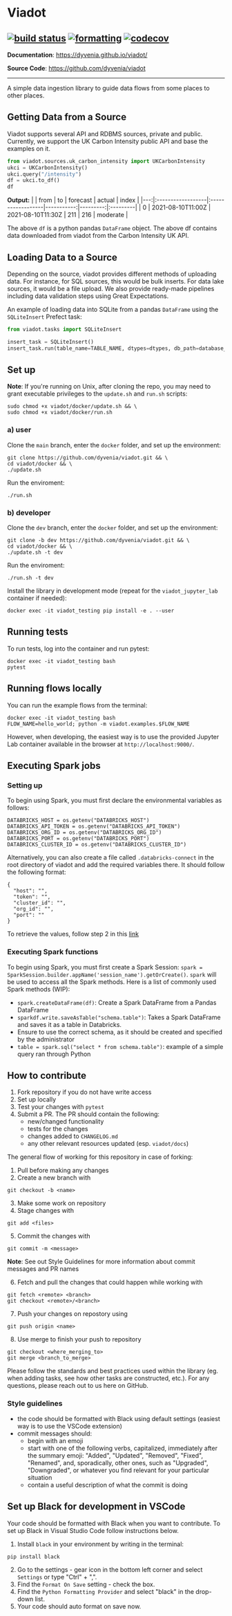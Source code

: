 # Viadot
[![build status](https://github.com/dyvenia/viadot/actions/workflows/build.yml/badge.svg)](https://github.com/dyvenia/viadot/actions/workflows/build.yml)
[![formatting](https://img.shields.io/badge/code%20style-black-000000.svg)](https://github.com/psf/black)
[![codecov](https://codecov.io/gh/Trymzet/dyvenia/branch/main/graph/badge.svg?token=k40ALkXbNq)](https://codecov.io/gh/Trymzet/dyvenia)
---

**Documentation**: <a href="https://dyvenia.github.io/viadot/" target="_blank">https://dyvenia.github.io/viadot/</a>

**Source Code**: <a href="https://github.com/dyvenia/viadot" target="_blank">https://github.com/dyvenia/viadot</a>

---

A simple data ingestion library to guide data flows from some places to other places.

## Getting Data from a Source

Viadot supports several API and RDBMS sources, private and public. Currently, we support the UK Carbon Intensity public API and base the examples on it.

```python
from viadot.sources.uk_carbon_intensity import UKCarbonIntensity
ukci = UKCarbonIntensity()
ukci.query("/intensity")
df = ukci.to_df()
df
```

**Output:**
|    | from              | to                |   forecast |   actual | index    |
|---:|:------------------|:------------------|-----------:|---------:|:---------|
|  0 | 2021-08-10T11:00Z | 2021-08-10T11:30Z |        211 |      216 | moderate |

The above `df` is a python pandas `DataFrame` object. The above df contains data downloaded from viadot from the Carbon Intensity UK API.

## Loading Data to a Source
Depending on the source, viadot provides different methods of uploading data. For instance, for SQL sources, this would be bulk inserts. For data lake sources, it would be a file upload. We also provide ready-made pipelines including data validation steps using Great Expectations.

An example of loading data into SQLite from a pandas `DataFrame` using the `SQLiteInsert` Prefect task:

```python
from viadot.tasks import SQLiteInsert

insert_task = SQLiteInsert()
insert_task.run(table_name=TABLE_NAME, dtypes=dtypes, db_path=database_path, df=df, if_exists="replace")
```

## Set up

__Note__: If you're running on Unix, after cloning the repo, you may need to grant executable privileges to the `update.sh` and `run.sh` scripts: 
```
sudo chmod +x viadot/docker/update.sh && \
sudo chmod +x viadot/docker/run.sh
```

### a) user
Clone the `main` branch, enter the `docker` folder, and set up the environment:
```
git clone https://github.com/dyvenia/viadot.git && \
cd viadot/docker && \
./update.sh
```

Run the enviroment:
```
./run.sh
```

### b) developer
Clone the `dev` branch, enter the `docker` folder, and set up the environment:
```
git clone -b dev https://github.com/dyvenia/viadot.git && \
cd viadot/docker && \
./update.sh -t dev
```

Run the enviroment:
```
./run.sh -t dev
```

Install the library in development mode (repeat for the `viadot_jupyter_lab` container if needed):
```
docker exec -it viadot_testing pip install -e . --user
```

## Running tests

To run tests, log into the container and run pytest:
```
docker exec -it viadot_testing bash
pytest
```

## Running flows locally

You can run the example flows from the terminal:
```
docker exec -it viadot_testing bash
FLOW_NAME=hello_world; python -m viadot.examples.$FLOW_NAME
```

However, when developing, the easiest way is to use the provided Jupyter Lab container available in the browser at `http://localhost:9000/`.

## Executing Spark jobs
### Setting up
To begin using Spark, you must first declare the environmental variables as follows:
```
DATABRICKS_HOST = os.getenv("DATABRICKS_HOST")
DATABRICKS_API_TOKEN = os.getenv("DATABRICKS_API_TOKEN")
DATABRICKS_ORG_ID = os.getenv("DATABRICKS_ORG_ID")
DATABRICKS_PORT = os.getenv("DATABRICKS_PORT")
DATABRICKS_CLUSTER_ID = os.getenv("DATABRICKS_CLUSTER_ID")
```

Alternatively, you can also create a file called `.databricks-connect` in the root directory of viadot and add the required variables there. It should follow the following format:
```
{
  "host": "",
  "token": "",
  "cluster_id": "",
  "org_id": "",
  "port": ""
}
```
To retrieve the values, follow step 2 in this [link](https://docs.microsoft.com/en-us/azure/databricks/dev-tools/databricks-connect)

### Executing Spark functions
To begin using Spark, you must first create a Spark Session: `spark = SparkSession.builder.appName('session_name').getOrCreate()`. `spark` will be used to access all the Spark methods. Here is a list of commonly used Spark methods (WIP):
* `spark.createDataFrame(df)`: Create a Spark DataFrame from a Pandas DataFrame
* `sparkdf.write.saveAsTable("schema.table")`: Takes a Spark DataFrame and saves it as a table in Databricks.
* Ensure to use the correct schema, as it should be created and specified by the administrator
* `table = spark.sql("select * from schema.table")`: example of a simple query ran through Python


## How to contribute

1. Fork repository if you do not have write access
2. Set up locally
3. Test your changes with `pytest`
4. Submit a PR. The PR should contain the following:
    - new/changed functionality
    - tests for the changes
    - changes added to `CHANGELOG.md`
    - any other relevant resources updated (esp. `viadot/docs`)

The general flow of working for this repository in case of forking:
1. Pull before making any changes
2. Create a new branch with 
```
git checkout -b <name>
```
3. Make some work on repository
4. Stage changes with 
```
git add <files>
```
5. Commit the changes with 
```
git commit -m <message>
``` 
__Note__: See out Style Guidelines for more information about commit messages and PR names

6. Fetch and pull the changes that could happen while working with 
```
git fetch <remote> <branch>
git checkout <remote>/<branch>
```
7. Push your changes on repostory using 
```
git push origin <name>
```
8. Use merge to finish your push to repository 
```
git checkout <where_merging_to>
git merge <branch_to_merge>
```

Please follow the standards and best practices used within the library (eg. when adding tasks, see how other tasks are constructed, etc.). For any questions, please reach out to us here on GitHub.


### Style guidelines
- the code should be formatted with Black using default settings (easiest way is to use the VSCode extension)
- commit messages should:
    - begin with an emoji
    - start with one of the following verbs, capitalized, immediately after the summary emoji: "Added", "Updated", "Removed", "Fixed", "Renamed", and, sporadically, other ones, such as "Upgraded", "Downgraded", or whatever you find relevant for your particular situation
    - contain a useful description of what the commit is doing

## Set up Black for development in VSCode
Your code should be formatted with Black when you want to contribute. To set up Black in Visual Studio Code follow instructions below. 
1. Install `black` in your environment by writing in the terminal:
```
pip install black
```
2. Go to the settings - gear icon in the bottom left corner and select `Settings` or type "Ctrl" + ",".
3. Find the `Format On Save` setting - check the box.
4. Find the `Python Formatting Provider` and select "black" in the drop-down list.
5. Your code should auto format on save now.
